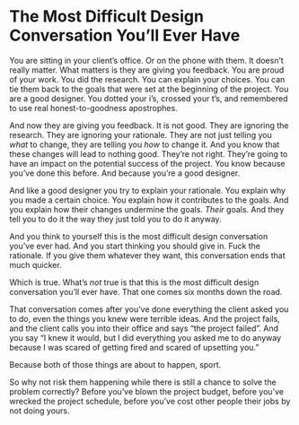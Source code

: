 

# The Most Difficult Design Conversation You’ll Ever Have

You are sitting in your client’s office. Or on the phone with them. It doesn’t really matter. What matters
is they are giving you feedback. You are proud of your work. You did the research. You can explain your
choices. You can tie them back to the goals that were set at the beginning of the project. You are a good
designer. You dotted your i’s, crossed your t’s, and remembered to use real honest-to-goodness
apostrophes. 

And now they are giving you feedback. It is not good. They are ignoring the research. They are ignoring your
rationale. They are not just telling you *what* to change, they are telling you *how* to change it. And you
know that these changes will lead to nothing good. They’re not right. They’re going to have an impact on
the potential success of the project. You know because you’ve done this before. And because you’re a good
designer.

And like a good designer you try to explain your rationale. You explain why you made a certain choice. You
explain how it contributes to the goals. And you explain how their changes undermine the goals. *Their* goals.
And they tell you to do it the way they just told you to do it anyway.

And you think to yourself this is the most difficult design conversation you’ve ever had. And you start
thinking you should give in. Fuck the rationale. If you give them whatever they want, this conversation ends
that much quicker.

Which is true. What’s *not* true is that this is the most difficult design conversation you’ll ever have.
That one comes six months down the road. 

That conversation comes after you’ve done everything the client asked you to do, even the things you knew
were terrible ideas. And the project fails, and the client calls you into their office and says “the project
failed”. And you say “I knew it would, but I did everything you asked me to do anyway because I was scared
of getting fired and scared of upsetting you.”

Because both of those things are about to happen, sport. 

So why not risk them happening while there is still a chance to solve the problem correctly? Before you’ve
blown the project budget, before you’ve wrecked the project schedule, before you’ve cost other people
their jobs by not doing yours.